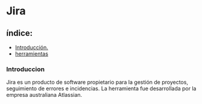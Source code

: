 # Jira
## índice:
- [Introducción.](#introduccion)
- [herramientas](herramientas)

### Introduccion <a name="introduccion"></a>
Jira es un producto de software propietario para la gestión de proyectos, seguimiento de errores e incidencias. La herramienta fue desarrollada por la empresa australiana Atlassian.
